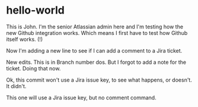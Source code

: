 # hello-world

This is John. I'm the senior Atlassian admin here and I'm testing how the new Github integration works. Which means I first have to test how Github itself works. (!)

Now I'm adding a new line to see if I can add a comment to a Jira ticket.

New edits. This is in Branch number dos. 
But I forgot to add a note for the ticket. Doing that now.

Ok, this commit won't use a Jira issue key, to see what happens, or doesn't.
It didn't. 

This one will use a Jira issue key, but no comment command.
